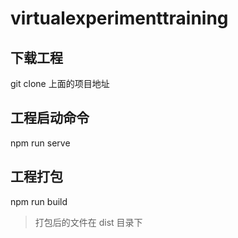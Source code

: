 # virtualexperimenttraining

## 下载工程

git clone 上面的项目地址

## 工程启动命令

npm run serve

## 工程打包

npm run build

> 打包后的文件在 dist 目录下
